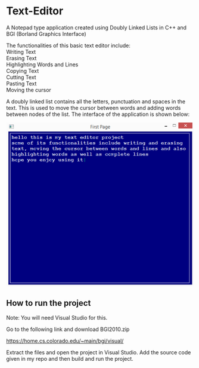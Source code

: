 # Text-Editor
A Notepad type application created using Doubly Linked Lists in C++ and BGI (Borland Graphics Interface)

The functionalities of this basic text editor include: \
Writing Text \
Erasing Text \
Highlighting Words and Lines \
Copying Text \
Cutting Text \
Pasting Text \
Moving the cursor 

A doubly linked list contains all the letters, punctuation and spaces in the text. This is used to move the cursor between words and adding words between nodes of the list. The interface of the application is shown below: 

![Level3](https://github.com/fatimahasan125/Text-Editor/blob/main/editor_screenshot/editor.png?raw=true)


## How to run the project

Note: You will need Visual Studio for this. 

Go to the following link and download BGI2010.zip

https://home.cs.colorado.edu/~main/bgi/visual/

Extract the files and open the project in Visual Studio. Add the source code given in my repo and then build and run the project.
